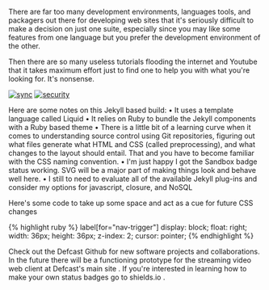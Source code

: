 There are far too many development environments, languages tools, and packagers out there for developing web sites that it's seriously difficult to make a decision on just one suite, especially since you may like some features from one language but you prefer the development environment of the other.

Then there are so many useless tutorials flooding the internet and Youtube that it takes maximum effort just to find one to help you with what you're looking for. It's nonsense.

[![sync](https://img.shields.io/badge/sandbox-synced-blue.svg)][sandbox-status]
[![security](https://hakiri.io/github/jekyll/jekyll/master.svg)][dev-sec]

[sandbox-status]: https://gitHub.com/defcast/devcast
[dev-sec]: https://rubygems.org/gems/jekyll

Here are some notes on this Jekyll based build: • It uses a template language called Liquid • It relies on Ruby to bundle the Jekyll components with a Ruby based theme • There is a little bit of a learning curve when it comes to understanding source control using Git repositories, figuring out what files generate what HTML and CSS (called preprocessing), and what changes to the layout should entail. That and you have to become familiar with the CSS naming convention. • I'm just happy I got the Sandbox badge status working. SVG will be a major part of making things look and behave well here. • I still to need to evaluate all of the available Jekyll plug-ins and consider my options for javascript, closure, and NoSQL

Here's some code to take up some space and act as a cue for future CSS changes

{% highlight ruby %} label[for="nav-trigger"] display: block; float: right; width: 36px; height: 36px; z-index: 2; cursor: pointer; {% endhighlight %}

Check out the Defcast Github for new software projects and collaborations. In the future there will be a functioning prototype for the streaming video web client at Defcast's main site . If you're interested in learning how to make your own status badges go to shields.io .
